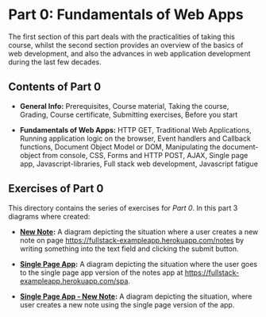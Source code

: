 # Part 0: Fundamentals of Web Apps

The first section of this part deals with the practicalities of taking this course, whilst the second section provides an overview of the basics of web development, and also the advances in web application development during the last few decades.

## Contents of Part 0

* **General Info:** Prerequisites, Course material, Taking the course, Grading, Course certificate, Submitting exercises, Before you start

* **Fundamentals of Web Apps:** HTTP GET, Traditional Web Applications, Running application logic on the browser, Event handlers and Callback functions, Document Object Model or DOM, Manipulating the document-object from console,  CSS, Forms and HTTP POST, AJAX, Single page app, Javascript-libraries, Full stack web development, Javascript fatigue


## Exercises of Part 0

This directory contains the series of exercises for *Part 0*. In this part 3 diagrams where created:

* [**New Note**](https://github.com/katerina-tziala/fullstackopen2019/blob/master/part0/New%20Note.png)**:** A diagram depicting the situation where a user creates a new note on page https://fullstack-exampleapp.herokuapp.com/notes by writing something into the text field and clicking the submit button.

* [**Single Page App**](https://github.com/katerina-tziala/fullstackopen2019/blob/master/part0/Single%20Page%20App.png)**:** A diagram depicting the situation where the user goes to the single page app version of the notes app at https://fullstack-exampleapp.herokuapp.com/spa.

* [**Single Page App - New Note**](https://github.com/katerina-tziala/fullstackopen2019/blob/master/part0/Single%20Page%20App%20-%20New%20Note.png)**:** A diagram depicting the situation, where user creates a new note using the single page version of the app.

